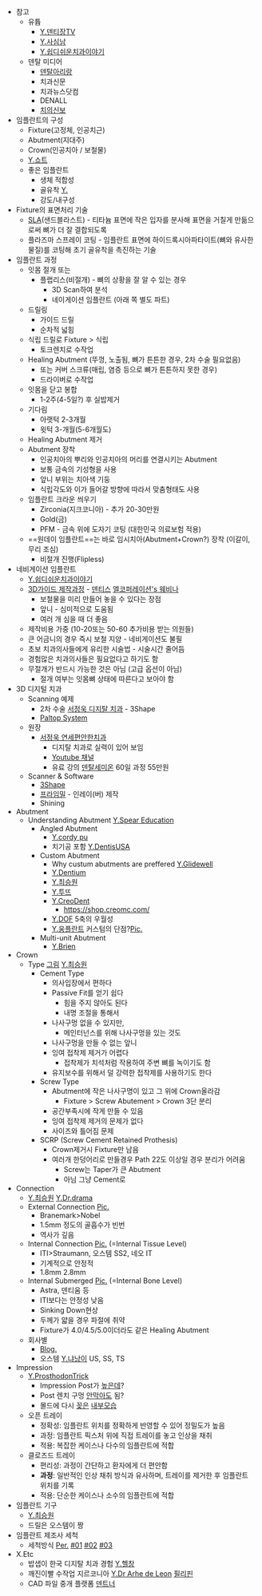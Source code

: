 - 참고
	- 유튭
		- [Y.덴티장TV](https://youtu.be/caUomV7By3U)
		- [Y.사심남](https://www.youtube.com/watch?v=bBel9xOWG88)
		- [Y.쉽디쉬운치과이야기](https://youtu.be/-K7_TVp1Cj4)
	- 덴탈 미디어
		- [덴탈아리랑](https://www.dentalarirang.com/)
		- 치과신문
		- 치과뉴스닷컴
		- DENALL
		- [치의신보](https://dailydental.co.kr/mobile/)
- 임플란트의 구성 
	- Fixture(고정체, 인공치근)
	- Abutment(지대주)
	- Crown(인공치아 / 보철물)
	- [Y.쇼트](https://youtube.com/shorts/0jR5TE_QpmM)
	- 좋은 임플란트
		- 생체 적합성
		- 골유착 [Y.](https://youtu.be/ejER1gQ4hV0)
		- 강도/내구성
- Fixture의 표면처리 기술
	- [SLA](https://i.imgur.com/pXTR6ul.png)(샌드블라스트) - 티타늄 표면에 작은 입자를 분사해 표면을 거칠게 만듦으로써 뼈가 더 잘 결합되도록
	- 플라즈마 스프레이 코팅 - 임플란트 표면에 하이드록시아파타이트(뼈와 유사한 물질)를 코팅해 초기 골유착을 촉진하는 기술
- 임플란트 과정
	- 잇몸 절개 또는
		- 플랩리스(비절개) - 뼈의 상황을 잘 알 수 있는 경우
			- 3D Scan하여 분석
			- 네이게이션 임플란트 (아래 쪽 별도 파트)
	- 드릴링
		- 가이드 드릴
		- 순차적 넓힘
	- 식립 드릴로 Fixture > 식립
		- 토크렌치로 수작업
	- Healing Abutment (뚜껑, 노출됨, 뼈가 튼튼한 경우, 2차 수술 필요없음)
		- 또는 커버 스크류(매립, 염증 등으로 뼈가 튼튼하지 못한 경우)
		- 드라이버로 수작업
	- 잇몸을 닫고 봉합
		- 1-2주(4-5일?) 후 실밥제거
	- 기다림
		- 아랫턱 2-3개월
		- 윗턱 3-개월(5-6개월도)
	- Healing Abutment 제거
	- Abutment 장착
		- 인공치아의 뿌리와 인공치아의 머리를 연결시키는 Abutment
		- 보통 금속의 기성형을 사용
		- 앞니 부위는 치아색 기둥
		- 식립각도와 이가 들어갈 방향에 따라서 맞춤형태도 사용
	- 임플란트 크라운 씌우기
		- Zirconia(지크코니아) - 추가 20-30만원
		- Gold(금)
		- PFM - 금속 위에 도자기 코팅 (대한민국 의료보험 적용)
	- ==원데이 임플란트==는 바로 임시치아(Abutment+Crown?) 장착 (이갈이, 무리 조심)
		- 비절개 진행(Flipless)
- 네비게이션 임플란트 
	- [Y.쉽디쉬운치과이야기](https://www.youtube.com/watch?v=pZe2Lg9Zf_A)
	- [3D가이드 제작과정](https://www.youtube.com/watch?v=L_qhelj2mG4) - [덴티스](https://www.youtube.com/watch?v=vfDSk6dTjb0) [엘코퍼레이션's 웨비나](https://www.youtube.com/watch?v=Ie9OeQYI4qg)
		- 보철물을 미리 만들어 놓을 수 있다는 장점
		- 앞니 - 심미적으로 도움됨
		- 여러 개 심을 때 더 좋음
	- 제작비용 가중 (10-20또는 50-60 추가비용 받는 의원들)
	- 큰 어금니의 경우 즉시 보철 지양 - 네비게이션도 불필
	- 초보 치과의사들에게 유리한 시술법 - 시술시간 줄어듬
	- 경험많은 치과의사들은 필요없다고 하기도 함
	- 무절개가 반드시 가능한 것은 아님 (고급 옵션이 아님)
		- 절개 여부는 잇몸뼈 상태에 따른다고 보아야 함
- 3D 디지털 치과
	- Scanning 예제
		- 2차 수술 [서정욱 디지탈 치과](https://youtu.be/yi2a4sgU-QE) - 3Shape
		- [Paltop System](https://youtu.be/pt6YdfLPdWY)
	- 원장
		- [서정욱 연세편안한치과](https://yseasedent.com/)
			- 디지탈 치과로 실력이 있어 보임
			- [Youtube 채널](https://youtube.com/@easedent)
			- 유료 강의 [덴탈세미온](https://www.dentalsemion.com/main/ps_license/) 60일 과정 55만원 
	- Scanner & Software
		- [3Shape](https://www.3shape.com/ko/software)
		- [프라임밀](https://i.imgur.com/RMOA9Ui.png) - 인레이(버) 제작
		- Shining
- Abutment
	- Understanding Abutment  [Y.Spear Education](https://youtu.be/kZwGHTQy2Ec)
		- Angled Abutment 
			- [Y.cordy pu](https://youtu.be/VMWwnwFgNlE)
			- 치기공 포함 [Y.DentisUSA](https://youtu.be/GAsHZ71AIsU)
		- Custom Abutment 
			- Why custum abutments are preffered [Y.Glidewell](https://youtu.be/eRkwZdL6bN0)
			- [Y.Dentium](https://youtu.be/kZwGHTQy2Ec)
			- [Y.최승원](https://youtu.be/CJKScFkIBik)
			- [Y.투뜨](https://youtu.be/xAnlxOhFxA8)
			- [Y.CreoDent](https://youtu.be/pF4Ot16HXJY)
				- https://shop.creomc.com/
			- [Y.DOF](https://youtu.be/L8SsJHs4FUo) 5축의 우월성
			-  [Y.웅플란트](https://youtu.be/a_a4r6dz7YU) 커스텀의 단점?[Pic.](https://i.imgur.com/2a323aB.jpeg)
		- Multi-unit Abutment 
			- [Y.Brien](https://youtu.be/rJRxl504vgU)
- Crown
	- Type [그림](https://i.imgur.com/NdReYGB.png) [Y.최승원](https://youtu.be/1Xvq2_BkLfs)
		- Cement Type
			- 의사입장에서 편하다
			- Passive Fit를 얻기 쉽다
				- 힘을 주지 않아도 된다
				- 내명 조절을 통해서
			- 나사구멍 없을 수 있지만,
				- 메인터넌스를 위해 나사구멍을 있는 것도
			- 나사구멍을 만들 수 없는 앞니
			- 잉여 접착제 제거가 어렵다
				- 접착제가 치석처럼 작용하여 주변 뼈를 녹이기도 함
			- 유지보수를 위해서 덜 강력한 접착제를 사용하기도 한다
		- Screw Type
			- Abutment에 작은 나사구명이 있고 그 위에 Crown올라감
				- Fixture > Screw Abutement > Crown 3단 분리
			- 공간부족시에 작게 만들 수 있음
			- 잉여 접착제 제거의 문제가 없다
			- 사이즈와 틀어짐 문제
		- SCRP (Screw Cement Retained Prothesis)
			- Crown제거시 Fixture만 남음
			- 여러개 한덩어리로 만들경우 Path 22도 이상일 경우 분리가 어려움
				- Screw는 Taper가 큰 Abutment
				- 아님 그냥 Cement로
- Connection 
	- [Y.최승원](https://youtu.be/sqkahhhdHLE) [Y.Dr.drama](https://youtu.be/3YoQ4icQwrA)
	- External Connection [Pic.](https://i.imgur.com/Y98Rcni.png)
		- Branemark>Nobel
		- 1.5mm 정도의 골흡수가 빈번
		- 역사가 깊음
	- Internal Connection [Pic.](https://i.imgur.com/KJq0lmz.png) (=Internal Tissue Level)
		- ITI>Straumann, 오스템 SS2, 네오 IT
		- 기계적으로 안정적
		- 1.8mm 2.8mm
	- Internal Submerged [Pic.](https://i.imgur.com/WKHj314.png) (=Internal Bone Level)
		- Astra, 덴티움 등
		- ITI보다는 안정성 낮음
		- Sinking Down현상
		- 두께가 얇을 경우 파절에 취약
		- Fixture가 4.0/4.5/5.0이더라도 같은 Healing Abutment
	- 회사별
		- [Blog.](https://m.blog.naver.com/hkb613/222686439942)
		- 오스템 [Y.냐낭이](https://youtu.be/0c6Mr0Jlh9I)  US, SS, TS
- Impression
	- [Y.ProsthodonTrick](https://youtu.be/DkseuNe2eg4?t=1m14s)
		- Impression Post가 [높은데](https://i.imgur.com/ewY2ff4.png)?
		- Post 렌치 구멍 [안막아도](https://i.imgur.com/BOxRWbl.png) 됨?
		- 몰드에 다시 [꽂은](https://i.imgur.com/Y9lApIJ.png)  [내부모습](https://i.imgur.com/H2GkHKV.png)
	- 오픈 트레이
	    - 정확성: 임플란트 위치를 정확하게 반영할 수 있어 정밀도가 높음
	    - 과정: 임플란트 픽스처 위에 직접 트레이를 놓고 인상을 채취
	    - 적용: 복잡한 케이스나 다수의 임플란트에 적합
	- 클로즈드 트레이
		- 편리성: 과정이 간단하고 환자에게 더 편안함
		- **과정**: 일반적인 인상 채취 방식과 유사하며, 트레이를 제거한 후 임플란트 위치를 기록
		- 적용: 단순한 케이스나 소수의 임플란트에 적합
- 임플란트 기구
	- [Y.최승원](https://youtu.be/yBVr2RTMgO4)
	- 드릴은 오스템이 짱
- 임플란트 제조사 세척
	- 세척방식 [Per.](https://i.imgur.com/X1WmtoO.png) [#01](https://dentalnews.or.kr/mobile/article.html?no=25213) [#02](https://www.dentalnews.or.kr/mobile/article.html?no=15588) [#03](https://m.blog.naver.com/PostView.naver?blogId=good_bon&logNo=221687604499&proxyReferer=&noTrackingCode=true)
- X.Etc
	- 밥샙이 한국 디지탈 치과 경험 [Y.헬창](https://youtu.be/HsqmFnpVUMg)
	- 깨진이빨 수작업 지르코니아 [Y.Dr Arhe de Leon](https://youtu.be/AB_u91sR63k) [필리핀](https://g.co/kgs/Jb6CVJd)
	- CAD 파일 중개 플랫폼 [덴트너](https://dentner.com/)

 

